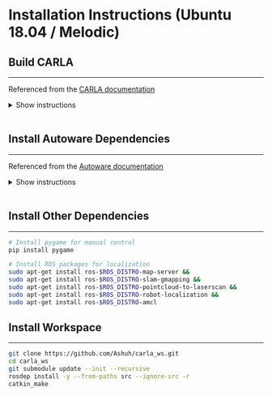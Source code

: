 # Installation Instructions (Ubuntu 18.04 / Melodic)

## Build CARLA

---
Referenced from the [CARLA documentation](https://carla.readthedocs.io/en/latest/build_linux/)
<details>
<summary>Show instructions</summary>

### Install Dependencies

```bash
sudo apt-get update &&
sudo apt-get install wget software-properties-common &&
sudo add-apt-repository ppa:ubuntu-toolchain-r/test &&
wget -O - https://apt.llvm.org/llvm-snapshot.gpg.key|sudo apt-key add - &&
sudo apt-add-repository "deb http://apt.llvm.org/$(lsb_release -c --short)/ llvm-toolchain-$(lsb_release -c --short)-8 main" &&
sudo apt-get update
```

```bash
# Additional dependencies for Ubuntu 18.04
sudo apt-get install build-essential clang-8 lld-8 g++-7 cmake ninja-build libvulkan1 python python-pip python-dev python3-dev python3-pip libpng-dev libtiff5-dev libjpeg-dev tzdata sed curl unzip autoconf libtool rsync libxml2-dev &&
pip2 install --user setuptools &&
pip3 install --user -Iv setuptools==47.3.1
```

```bash
# Change default clang version
sudo update-alternatives --install /usr/bin/clang++ clang++ /usr/lib/llvm-8/bin/clang++ 180 &&
sudo update-alternatives --install /usr/bin/clang clang /usr/lib/llvm-8/bin/clang 180
```

### Install Unreal Engine

__1.__ Create an [Unreal Engine](https://www.unrealengine.com/en-US/feed) account to access the Unreal Engine repositories, which are set to private.

__2.__ Connect both your GitHub and Unreal Engine accounts. Go to your personal settings in there is a section in Unreal Engine's website. Click on Connections > Accounts, and link both accounts. [Here](https://www.unrealengine.com/en-US/blog/updated-authentication-process-for-connecting-epic-github-accounts) is a brief explanation just in case.

```bash
# Download Unreal Engine 4.24
git clone --depth=1 -b 4.24 https://github.com/EpicGames/UnrealEngine.git ~/UnrealEngine_4.24
cd ~/UnrealEngine_4.24

# Download and install the UE patch
wget https://carla-releases.s3.eu-west-3.amazonaws.com/Linux/UE_Patch/430667-13636743-patch.txt 430667-13636743-patch.txt
patch --strip=4 < 430667-13636743-patch.txt

# Build UE
./Setup.sh && ./GenerateProjectFiles.sh && make

# Open the UE Editor to check everything works properly
cd ~/UnrealEngine_4.24/Engine/Binaries/Linux && ./UE4Editor

# Set the environment variable
echo 'export UE4_ROOT=~/UnrealEngine_4.24' >> ~/.bashrc

```

### Install CARLA

```bash
# Clone the CARLA repository
git clone https://github.com/carla-simulator/carla

# Get the CARLA assets
cd ~/carla
./Update.sh

# make the CARLA client and the CARLA server
make PythonAPI
make launch
make PythonAPI ARGS="--python-version=2"

# Enable CARLA API
echo 'export PYTHONPATH=$PYTHONPATH:/home/ashuh/carla/PythonAPI/carla/dist/carla-0.9.10-py2.7-linux-x86_64.egg' >> ~/.bashrc

```

</details>
</br>

## Install Autoware Dependencies

---
Referenced from the [Autoware documentation](https://github.com/Autoware-AI/autoware.ai/wiki/Source-Build)

<details>
<summary>Show instructions</summary>

### Install System Dependencies

```bash
sudo apt update
sudo apt install -y python-catkin-pkg python-rosdep ros-$ROS_DISTRO-catkin
sudo apt install -y python3-pip python3-colcon-common-extensions python3-setuptools python3-vcstool
pip3 install -U setuptools
```

### Install CUDA 10.0

```bash
TODO
```

### Update Eigen

```bash
cd && wget http://bitbucket.org/eigen/eigen/get/3.3.7.tar.gz #Download Eigen
mkdir eigen && tar --strip-components=1 -xzvf 3.3.7.tar.gz -C eigen #Decompress
cd eigen && mkdir build && cd build && cmake .. && make && make install #Build and install
cd && rm -rf 3.3.7.tar.gz && rm -rf eigen #Remove downloaded and temporary files
```

</details>
</br>

## Install Other Dependencies

---

```bash
# Install pygame for manual control
pip install pygame
```

```bash
# Install ROS packages for localization
sudo apt-get install ros-$ROS_DISTRO-map-server &&
sudo apt-get install ros-$ROS_DISTRO-slam-gmapping &&
sudo apt-get install ros-$ROS_DISTRO-pointcloud-to-laserscan &&
sudo apt-get install ros-$ROS_DISTRO-robot-localization &&
sudo apt-get install ros-$ROS_DISTRO-amcl
```

## Install Workspace

---

```bash
git clone https://github.com/Ashuh/carla_ws.git
cd carla_ws
git submodule update --init --recursive
rosdep install -y --from-paths src --ignore-src -r
catkin_make
```
